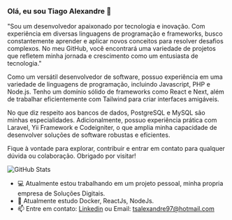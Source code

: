 ### Olá, eu sou **Tiago Alexandre** 👋
"Sou um desenvolvedor apaixonado por tecnologia e inovação. Com experiência em diversas linguagens de programação e frameworks, busco constantemente aprender e aplicar novos conceitos para resolver desafios complexos. No meu GitHub, você encontrará uma variedade de projetos que refletem minha jornada e crescimento como um entusiasta de tecnologia."

Como um versátil desenvolvedor de software, possuo experiência em uma variedade de linguagens de programação, incluindo Javascript, PHP e Node.js. Tenho um domínio sólido de frameworks como React e Next, além de trabalhar eficientemente com Tailwind para criar interfaces amigáveis. 

No que diz respeito aos bancos de dados, PostgreSQL e MySQL são minhas especialidades. Adicionalmente, possuo experiência prática com Laravel, Yii Framework e Codeigniter, o que amplia minha capacidade de desenvolver soluções de software robustas e eficientes.

 Fique à vontade para explorar, contribuir e entrar em contato para qualquer dúvida ou colaboração. Obrigado por visitar!
 
![GitHub Stats](https://github-readme-stats.anuraghazra1.vercel.app/api?username=tsalexandre97&show_icons=true&hide_border=true)

- 💻 Atualmente estou trabalhando em um projeto pessoal, minha propria empresa de Soluções Digitais.
- 🌱 Atualmente estudo Docker, ReactJs, NodeJs.
- 📫 Entre em contato: [Linkedin](https://www.linkedin.com/in/tiago-alexandre-80a40092/) ou Email: tsalexandre97@hotmail.com 

